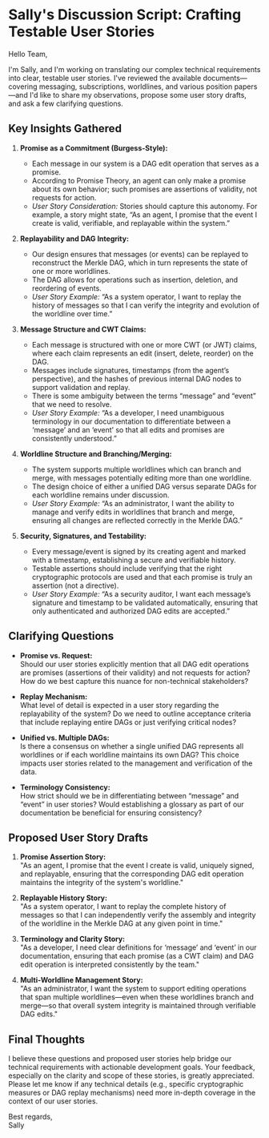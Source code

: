 # Sally's Discussion Script: Crafting Testable User Stories

Hello Team,

I'm Sally, and I'm working on translating our complex technical requirements into
clear, testable user stories. I've reviewed the available documents—covering messaging,
subscriptions, worldlines, and various position papers—and I'd like to share my
observations, propose some user story drafts, and ask a few clarifying questions.

## Key Insights Gathered

1. **Promise as a Commitment (Burgess-Style):**
   - Each message in our system is a DAG edit operation that serves as a promise.
   - According to Promise Theory, an agent can only make a promise about its own
     behavior; such promises are assertions of validity, not requests for action.
   - *User Story Consideration:* Stories should capture this autonomy. For example, a
     story might state, “As an agent, I promise that the event I create is valid,
     verifiable, and replayable within the system.”

2. **Replayability and DAG Integrity:**
   - Our design ensures that messages (or events) can be replayed to reconstruct the
     Merkle DAG, which in turn represents the state of one or more worldlines.
   - The DAG allows for operations such as insertion, deletion, and reordering of
     events.
   - *User Story Example:* “As a system operator, I want to replay the history of
     messages so that I can verify the integrity and evolution of the worldline over
     time.”

3. **Message Structure and CWT Claims:**
   - Each message is structured with one or more CWT (or JWT) claims, where each claim
     represents an edit (insert, delete, reorder) on the DAG.
   - Messages include signatures, timestamps (from the agent’s perspective), and the
     hashes of previous internal DAG nodes to support validation and replay.
   - There is some ambiguity between the terms “message” and “event” that we need to
     resolve.
   - *User Story Example:* “As a developer, I need unambiguous terminology in our
     documentation to differentiate between a ‘message’ and an ‘event’ so that all edits
     and promises are consistently understood.”

4. **Worldline Structure and Branching/Merging:**
   - The system supports multiple worldlines which can branch and merge, with messages
     potentially editing more than one worldline.
   - The design choice of either a unified DAG versus separate DAGs for each worldline
     remains under discussion.
   - *User Story Example:* “As an administrator, I want the ability to manage and verify
     edits in worldlines that branch and merge, ensuring all changes are reflected correctly
     in the Merkle DAG.”

5. **Security, Signatures, and Testability:**
   - Every message/event is signed by its creating agent and marked with a timestamp,
     establishing a secure and verifiable history.
   - Testable assertions should include verifying that the right cryptographic protocols
     are used and that each promise is truly an assertion (not a directive).
   - *User Story Example:* “As a security auditor, I want each message’s signature and
     timestamp to be validated automatically, ensuring that only authenticated and
     authorized DAG edits are accepted.”

## Clarifying Questions

- **Promise vs. Request:**  
  Should our user stories explicitly mention that all DAG edit operations are promises
  (assertions of their validity) and not requests for action? How do we best capture this
  nuance for non-technical stakeholders?

- **Replay Mechanism:**  
  What level of detail is expected in a user story regarding the replayability of the
  system? Do we need to outline acceptance criteria that include replaying entire DAGs or
  just verifying critical nodes?

- **Unified vs. Multiple DAGs:**  
  Is there a consensus on whether a single unified DAG represents all worldlines or if
  each worldline maintains its own DAG? This choice impacts user stories related to the
  management and verification of the data.

- **Terminology Consistency:**  
  How strict should we be in differentiating between “message” and “event” in user
  stories? Would establishing a glossary as part of our documentation be beneficial for
  ensuring consistency?

## Proposed User Story Drafts

1. **Promise Assertion Story:**  
   "As an agent, I promise that the event I create is valid, uniquely signed, and
   replayable, ensuring that the corresponding DAG edit operation maintains the
   integrity of the system's worldline."

2. **Replayable History Story:**  
   "As a system operator, I want to replay the complete history of messages so that I
   can independently verify the assembly and integrity of the worldline in the Merkle
   DAG at any given point in time."

3. **Terminology and Clarity Story:**  
   "As a developer, I need clear definitions for ‘message’ and ‘event’ in our
   documentation, ensuring that each promise (as a CWT claim) and DAG edit operation is
   interpreted consistently by the team."

4. **Multi-Worldline Management Story:**  
   "As an administrator, I want the system to support editing operations that span
   multiple worldlines—even when these worldlines branch and merge—so that overall
   system integrity is maintained through verifiable DAG edits."

## Final Thoughts

I believe these questions and proposed user stories help bridge our technical
requirements with actionable development goals. Your feedback, especially on the
clarity and scope of these stories, is greatly appreciated. Please let me know if any
technical details (e.g., specific cryptographic measures or DAG replay mechanisms)
need more in-depth coverage in the context of our user stories.

Best regards,  
Sally
